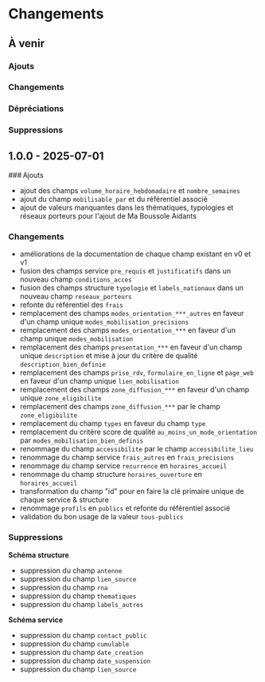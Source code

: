 # Changements

## À venir

### Ajouts

### Changements

### Dépréciations

### Suppressions

## 1.0.0 - 2025-07-01

### Ajouts

* ajout des champs `volume_horaire_hebdomadaire` et `nombre_semaines`
* ajout du champ `mobilisable_par` et du référentiel associé
* ajout de valeurs manquantes dans les thématiques, typologies et réseaux porteurs pour l'ajout de Ma Boussole Aidants

### Changements

* améliorations de la documentation de chaque champ existant en v0 et v1
* fusion des champs service `pre_requis` et `justificatifs` dans un nouveau champ `conditions_acces`
* fusion des champs structure `typologie` et `labels_nationaux` dans un nouveau champ `reseaux_porteurs`
* refonte du référentiel des `frais`
* remplacement des champs `modes_orientation_***_autres` en faveur d'un champ unique `modes_mobilisation_precisions`
* remplacement des champs `modes_orientation_***` en faveur d'un champ unique `modes_mobilisation`
* remplacement des champs `presentation_***` en faveur d'un champ unique `description` et mise à jour du critère de qualité `description_bien_definie`
* remplacement des champs `prise_rdv`, `formulaire_en_ligne` et `page_web` en faveur d'un champ unique `lien_mobilisation`
* remplacement des champs `zone_diffusion_***` en faveur d'un champ unique `zone_eligibilite`
* remplacement des champs `zone_diffusion_***` par le champ `zone_eligibilite`
* remplacement du champ `types` en faveur du champ `type`
* remplacement du critère score de qualité `au_moins_un_mode_orientation` par `modes_mobilisation_bien_definis`
* renommage du champ `accessibilite` par le champ `accessibilite_lieu`
* renommage du champ service `frais_autres` en `frais_precisions`
* renommage du champ service `recurrence` en `horaires_accueil`
* renommage du champ structure `horaires_ouverture` en `horaires_accueil`
* transformation du champ "id" pour en faire la clé primaire unique de chaque service & structure
* renommage `profils` en `publics` et refonte du référentiel associé
* validation du bon usage de la valeur `tous-publics`

### Suppressions

**Schéma structure**

* suppression du champ `antenne`
* suppression du champ `lien_source`
* suppression du champ `rna`
* suppression du champ `thematiques`
* suppression du champ `labels_autres`

**Schéma service**

* suppression du champ `contact_public`
* suppression du champ `cumulable`
* suppression du champ `date_creation`
* suppression du champ `date_suspension`
* suppression du champ `lien_source`
